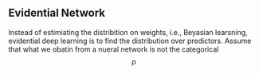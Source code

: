 ## Evidential Network

Instead of estimiating the distribition on weights, i.e., Beyasian learsning, evidential deep learning is to find the distribution over predictors. 
Assume that what we obatin from a nueral network is not the categorical $$p$$ 
